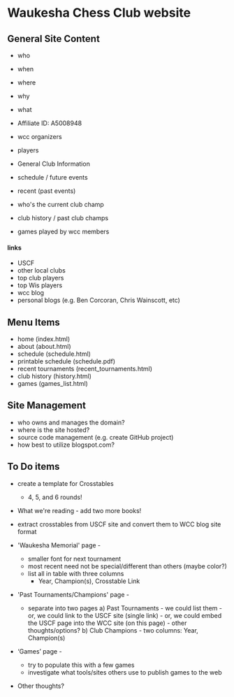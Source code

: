 # Waukesha Chess Club website

## General Site Content

- who
- when
- where
- why
- what

- Affiliate ID: A5008948
- wcc organizers
- players
- General Club Information
- schedule / future events
- recent (past events)
- who's the current club champ
- club history / past club champs
- games played by wcc members


#### links
- USCF
- other local clubs
- top club players
- top Wis players
- wcc blog
- personal blogs (e.g. Ben Corcoran, Chris Wainscott, etc)


## Menu Items

- home (index.html)
- about (about.html)
- schedule (schedule.html)
- printable schedule (schedule.pdf)
- recent tournaments (recent_tournaments.html)
- club history (history.html)
- games (games_list.html)


## Site Management
- who owns and manages the domain?
- where is the site hosted?
- source code management (e.g. create GitHub project)
- how best to utilize blogspot.com?

## To Do items

- create a template for Crosstables
	- 4, 5, and 6 rounds!

- What we're reading - add two more books!

- extract crosstables from USCF site and convert them to WCC blog site format

- 'Waukesha Memorial' page -
	- smaller font for next tournament
	- most recent need not be special/different than others (maybe color?)
	- list all in table with three columns
		- Year, Champion(s), Crosstable Link	
- 'Past Tournaments/Champions' page -
	- separate into two pages
		 a) Past Tournaments
		 	- we could list them
			- or, we could link to the USCF site (single link)
			- or, we could embed the USCF page into the WCC site (on this page)
			- other thoughts/options?
		 b) Club Champions
		 	- two columns: Year, Champion(s)
- ‘Games’ page - 
	- try to populate this with a few games
	- investigate what tools/sites others use to publish games to the web
- Other thoughts?
